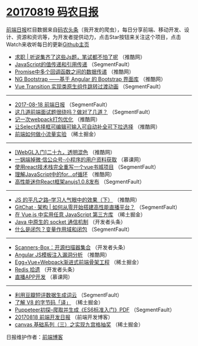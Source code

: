 # [20170819 码农日报](http://hao.caibaojian.com/date/2017/08/19)

[前端日报](http://caibaojian.com/c/news)栏目数据来自[码农头条](http://hao.caibaojian.com/)（我开发的爬虫），每日分享前端、移动开发、设计、资源和资讯等，为开发者提供动力，点击Star按钮来关注这个项目，点击Watch来收听每日的更新[Github主页](https://github.com/kujian/frontendDaily)
* [求职 | 听说集齐了这些Js题，笔试都不怕了呢](http://hao.caibaojian.com/48404.html) （推酷网）
* [JavaScript的值传递和引用传递](http://hao.caibaojian.com/48383.html) （SegmentFault）
* [Promise中多个回调函数之间的数据传递](http://hao.caibaojian.com/48393.html) （推酷网）
* [NG Bootstrap ——基于 Angular 的 Bootstrap 界面库](http://hao.caibaojian.com/48405.html) （推酷网）
* [Vue Transition 实现类原生组件跳转过渡动画](http://hao.caibaojian.com/48384.html) （SegmentFault）

***
* [2017-08-18 前端日报](http://hao.caibaojian.com/48385.html) （SegmentFault）
* [这几道前端面试题很绕吗？做对了几道？](http://hao.caibaojian.com/48386.html) （SegmentFault）
* [记一次webpack打包优化](http://hao.caibaojian.com/48397.html) （推酷网）
* [让Select选择框可编辑可输入可自动补全可下拉选择](http://hao.caibaojian.com/48401.html) （推酷网）
* [前端如何做小流量实验](http://hao.caibaojian.com/48424.html) （稀土掘金）

***
* [[WebGL入门]二十九，透明混色](http://hao.caibaojian.com/48392.html) （推酷网）
* [一锅端掉微·信公众号-小程序的用户资料获取](http://hao.caibaojian.com/48458.html) （慕课网）
* [使用react技术栈完全重写一个vue书城项目](http://hao.caibaojian.com/48382.html) （SegmentFault）
* [理解JavaScript中的for&#8230;of循环](http://hao.caibaojian.com/48394.html) （推酷网）
* [高性能迷你React框架anujs1.0.8发布](http://hao.caibaojian.com/48373.html) （SegmentFault）

***
* [JS 的平凡之路&#8211;学习人气眼中的效果（下）](http://hao.caibaojian.com/48396.html) （推酷网）
* [GitChat · 架构 | 如何从零开始搭建高性能直播平台？](http://hao.caibaojian.com/48375.html) （SegmentFault）
* [在 Vue.js 中实用任意 JavaScript 第三方库](http://hao.caibaojian.com/48418.html) （稀土掘金）
* [Java 中原生的 socket 通信机制](http://hao.caibaojian.com/48444.html) （开发者头条）
* [什么是闭包？变量作用域和闭包](http://hao.caibaojian.com/48376.html) （SegmentFault）

***
* [Scanners-Box：开源扫描器集合](http://hao.caibaojian.com/48445.html) （开发者头条）
* [Angular JS模板注入漏洞分析](http://hao.caibaojian.com/48398.html) （推酷网）
* [Egg+Vue+Webpack渐进式前端骨架工程](http://hao.caibaojian.com/48421.html) （稀土掘金）
* [Redis 拾遗](http://hao.caibaojian.com/48447.html) （开发者头条）
* [直播APP开发](http://hao.caibaojian.com/48456.html) （慕课网）

***
* [利用豆瓣短评数据生成词云](http://hao.caibaojian.com/48380.html) （SegmentFault）
* [了解 V8 的字节码「译」](http://hao.caibaojian.com/48423.html) （稀土掘金）
* [Puppeteer初探&#8211;爬取并生成《ES6标准入门》PDF](http://hao.caibaojian.com/48381.html) （SegmentFault）
* [20170818 前端开发日报](http://hao.caibaojian.com/48471.html) （前端开发博客）
* [canvas 基础系列（三）之实现九宫格抽奖](http://hao.caibaojian.com/48425.html) （稀土掘金）

日报维护作者：[前端博客](http://caibaojian.com/) 